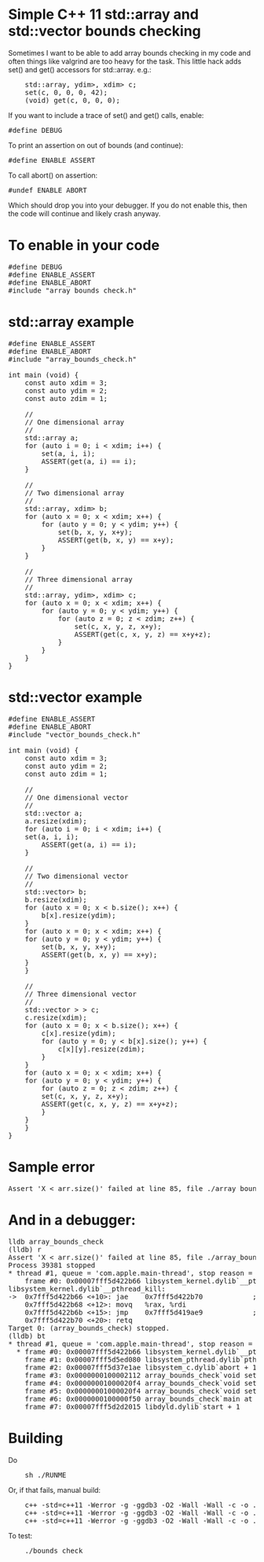Simple C++ 11 std::array and std::vector bounds checking
========================================================

Sometimes I want to be able to add array bounds checking in my code and often
things like valgrind are too heavy for the task. This little hack adds set()
and get() accessors for std::array. e.g.:

<pre>
    std::array<std::array<std::array<int, zdim>, ydim>, xdim> c;
    set(c, 0, 0, 0, 42);
    (void) get(c, 0, 0, 0);
</pre>

If you want to include a trace of set() and get() calls, enable:
<pre>
#define DEBUG
</pre>

To print an assertion on out of bounds (and continue):
<pre>
#define ENABLE_ASSERT
</pre>

To call abort() on assertion:
<pre>
#undef ENABLE_ABORT
</pre>

Which should drop you into your debugger. If you do not enable this, then
the code will continue and likely crash anyway.

To enable in your code
======================

<pre>
#define DEBUG
#define ENABLE_ASSERT
#define ENABLE_ABORT
#include "array_bounds_check.h"
</pre>

std::array example
==================

<pre>
#define ENABLE_ASSERT
#define ENABLE_ABORT
#include "array_bounds_check.h"

int main (void) {
    const auto xdim = 3;
    const auto ydim = 2;
    const auto zdim = 1;

    //
    // One dimensional array
    //
    std::array<int, xdim> a;
    for (auto i = 0; i < xdim; i++) {
        set(a, i, i);
        ASSERT(get(a, i) == i);
    }

    //
    // Two dimensional array
    //
    std::array<std::array<int, ydim>, xdim> b;
    for (auto x = 0; x < xdim; x++) {
        for (auto y = 0; y < ydim; y++) {
            set(b, x, y, x+y);
            ASSERT(get(b, x, y) == x+y);
        }
    }

    //
    // Three dimensional array
    //
    std::array<std::array<std::array<int, zdim>, ydim>, xdim> c;
    for (auto x = 0; x < xdim; x++) {
        for (auto y = 0; y < ydim; y++) {
            for (auto z = 0; z < zdim; z++) {
                set(c, x, y, z, x+y);
                ASSERT(get(c, x, y, z) == x+y+z);
            }
        }
    }
}
</pre>

std::vector example
===================

<pre>
#define ENABLE_ASSERT
#define ENABLE_ABORT
#include "vector_bounds_check.h"

int main (void) {
    const auto xdim = 3;
    const auto ydim = 2;
    const auto zdim = 1;

    //
    // One dimensional vector
    //
    std::vector<int> a;
    a.resize(xdim);
    for (auto i = 0; i < xdim; i++) {
	set(a, i, i);
        ASSERT(get(a, i) == i);
    }

    //
    // Two dimensional vector
    //
    std::vector<std::vector<int>> b;
    b.resize(xdim);
    for (auto x = 0; x < b.size(); x++) {
        b[x].resize(ydim);
    }
    for (auto x = 0; x < xdim; x++) {
	for (auto y = 0; y < ydim; y++) {
	    set(b, x, y, x+y);
	    ASSERT(get(b, x, y) == x+y);
	}
    }

    //
    // Three dimensional vector
    //
    std::vector<std::vector<std::vector<int> > > c;
    c.resize(xdim);
    for (auto x = 0; x < b.size(); x++) {
        c[x].resize(ydim);
        for (auto y = 0; y < b[x].size(); y++) {
            c[x][y].resize(zdim);
        }
    }
    for (auto x = 0; x < xdim; x++) {
	for (auto y = 0; y < ydim; y++) {
	    for (auto z = 0; z < zdim; z++) {
		set(c, x, y, z, x+y);
		ASSERT(get(c, x, y, z) == x+y+z);
	    }
	}
    }
}
</pre>

Sample error
============

<pre>
Assert 'X < arr.size()' failed at line 85, file ./array_bounds_check.h, function set()
</pre>

And in a debugger:
==================

<pre>
lldb array_bounds_check
(lldb) r
Assert 'X < arr.size()' failed at line 85, file ./array_bounds_check.h, function set()
Process 39381 stopped
* thread #1, queue = 'com.apple.main-thread', stop reason = signal SIGABRT
    frame #0: 0x00007fff5d422b66 libsystem_kernel.dylib`__pthread_kill + 10
libsystem_kernel.dylib`__pthread_kill:
->  0x7fff5d422b66 <+10>: jae    0x7fff5d422b70            ; <+20>
    0x7fff5d422b68 <+12>: movq   %rax, %rdi
    0x7fff5d422b6b <+15>: jmp    0x7fff5d419ae9            ; cerror_nocancel
    0x7fff5d422b70 <+20>: retq
Target 0: (array_bounds_check) stopped.
(lldb) bt
* thread #1, queue = 'com.apple.main-thread', stop reason = signal SIGABRT
  * frame #0: 0x00007fff5d422b66 libsystem_kernel.dylib`__pthread_kill + 10
    frame #1: 0x00007fff5d5ed080 libsystem_pthread.dylib`pthread_kill + 333
    frame #2: 0x00007fff5d37e1ae libsystem_c.dylib`abort + 127
    frame #3: 0x0000000100002112 array_bounds_check`void set<int, 3ul, 2ul, 1ul>(std::__1::array<std::__1::array<std::__1::array<int, 1ul>, 2ul>, 3ul>&, unsigned long, unsigned long, unsigned long, int) [inlined] std::__1::basic_ostream<char, std::__1::char_traits<char> >& std::__1::endl<char, std::__1::char_traits<char> >(__os=<unavailable>) at ostream:1002
    frame #4: 0x00000001000020f4 array_bounds_check`void set<int, 3ul, 2ul, 1ul>(std::__1::array<std::__1::array<std::__1::array<int, 1ul>, 2ul>, 3ul>&, unsigned long, unsigned long, unsigned long, int) [inlined] std::__1::basic_ostream<char, std::__1::char_traits<char> >::operator<<(this=<unavailable>)(std::__1::basic_ostream<char, std::__1::char_traits<char> >&)) at ostream:195
    frame #5: 0x00000001000020f4 array_bounds_check`void set<int, 3ul, 2ul, 1ul>(arr=0x00007ffeefbfeac8, X=3, Y=1, Z=0, v=42) at array_bounds_check.h:85
    frame #6: 0x0000000100000f50 array_bounds_check`main at array_bounds_check.cpp:43
    frame #7: 0x00007fff5d2d2015 libdyld.dylib`start + 1
</pre>

Building
========

Do

<pre>
    sh ./RUNME
</pre>

Or, if that fails, manual build:

<pre>
    c++ -std=c++11 -Werror -g -ggdb3 -O2 -Wall -Wall -c -o .o/main.o main.cpp
    c++ -std=c++11 -Werror -g -ggdb3 -O2 -Wall -Wall -c -o .o/array_bounds_check.o array_bounds_check.cpp
    c++ -std=c++11 -Werror -g -ggdb3 -O2 -Wall -Wall -c -o .o/vector_bounds_check.o vector_bounds_check.cpp
</pre>

To test:

<pre>
    ./bounds_check
</pre>
